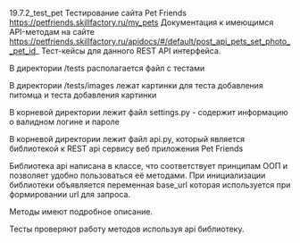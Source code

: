 19.7.2_test_pet Тестирование сайта Pet Friends https://petfriends.skillfactory.ru/my_pets Документация к имеющимся API-методам на сайте https://petfriends.skillfactory.ru/apidocs/#/default/post_api_pets_set_photo__pet_id_ Тест-кейсы для данного REST API интерфейса.

В директории /tests располагается файл с тестами

В директории /tests/images лежат картинки для теста добавления питомца и теста добавления картинки

В корневой директории лежит файл settings.py - содержит информацию о валидном логине и пароле

В корневой директории лежит файл api.py, который является библиотекой к REST api сервису веб приложения Pet Friends

Библиотека api написана в классе, что соответствует принципам ООП и позволяет удобно пользоваться её методами. При инициализации библиотеки объявляется переменная base_url которая используется при формировании url для запроса.

Методы имеют подробное описание.

Тесты проверяют работу методов используя api библиотеку.
